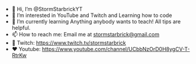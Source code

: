 - 👋 Hi, I’m @StormStarbrickYT
- 👀 I’m interested in YouTube and Twitch and Learning how to code
- 🌱 I’m currently learning Anything anybody wants to teach! All tips are helpful.
- 📫 How to reach me: Email me at stormstarbrick@gmail.com
- 💜 Twitch: https://www.twitch.tv/stormstarbrick
- ❤️ Youtube: https://www.youtube.com/channel/UCbbNzOrD0H8ygCV-T-RtrKw
